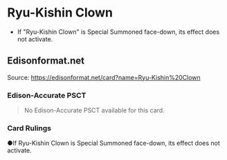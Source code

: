 # Ryu-Kishin Clown

*   If "Ryu-Kishin Clown" is Special Summoned face-down, its effect does not activate.

## Edisonformat.net

Source: https://edisonformat.net/card?name=Ryu-Kishin%20Clown

### Edison-Accurate PSCT

> No Edison-Accurate PSCT available for this card.

### Card Rulings

●If Ryu-Kishin Clown is Special Summoned face-down, its effect does not activate.
            